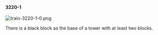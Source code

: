 #### 3220-1
![train-3220-1-0.png](https://github.com/lil-lab/nlvr/raw/master/nlvr/train/images/1/train-3220-1-0.png "train-3220-1-0.png")

There is a black block as the base of a tower with at least two blocks.